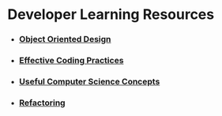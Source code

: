 # Developer Learning Resources
* ### [Object Oriented Design](content/ObjectOrientedDesign.md)
* ### [Effective Coding Practices](content/EffectiveCodingPractices.md)
* ### [Useful Computer Science Concepts](content/UsefulComputerScienceConcepts.md)
* ### [Refactoring](content/Refactoring.md)  
